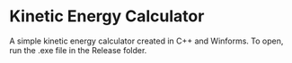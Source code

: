 # Kinetic Energy Calculator
A simple kinetic energy calculator created in C++ and Winforms. To open, run the .exe file in the Release folder.
